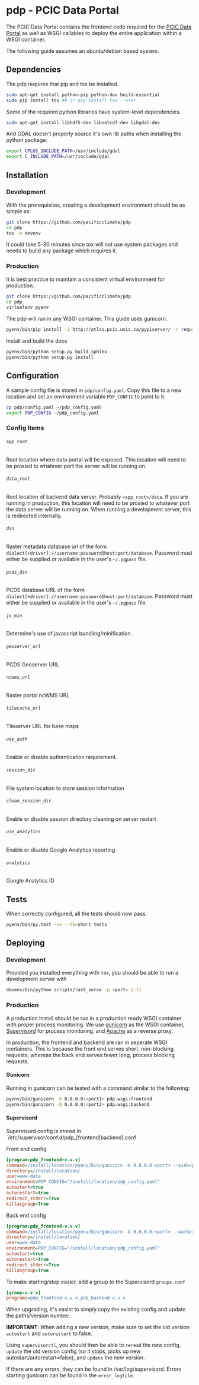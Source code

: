 # pdp - PCIC Data Portal

The PCIC Data Portal contains the frontend code required for the [PCIC Data Portal](http://www.pacificclimate.org/data) as well as WSGI callables to deploy the entire application within a WSGI container.

The following guide assumes an ubuntu/debian based system.

## Dependencies

The pdp requires that pip and tox be installed.

```bash
sudo apt-get install python-pip python-dev build-essential
sudo pip install tox ## or pip install tox --user
```

Some of the required python libraries have system-level dependencies.

```bash
sudo apt-get install libhdf5-dev libnetcdf-dev libgdal-dev
```

And GDAL doesn't properly source it's own lib paths when installing the python package:

```bash
export CPLUS_INCLUDE_PATH=/usr/include/gdal
export C_INCLUDE_PATH=/usr/include/gdal
```

## Installation

### Development

With the prerequisites, creating a development environment should be as simple as:

```bash
git clone https://github.com/pacificclimate/pdp
cd pdp
tox -e devenv
```

It could take 5-30 minutes since tox will not use system packages and needs to build any package which requires it.

### Production

It is best practice to maintain a consistent virtual environment for production.

```bash
git clone https://github.com/pacificclimate/pdp
cd pdp
virtualenv pyenv
```

The pdp will run in any WSGI container. This guide uses gunicorn.

```bash
pyenv/bin/pip install -i http://atlas.pcic.uvic.ca/pypiserver/ -r requirements.txt -r data_format_requirements.txt -r test_requirements.txt sphinx gunicorn gevent
```

Install and build the docs

```bash
pyenv/bin/python setup.py build_sphinx
pyenv/bin/python setup.py install
```

## Configuration

A sample config file is stored in `pdp/config.yaml`. Copy this file to a new location and set an environment variable `PDP_CONFIG` to point to it.

```bash
cp pdp/config.yaml ~/pdp_config.yaml
export PDP_CONFIG ~/pdp_config.yaml
```

### Config Items

###### `app_root`

Root location where data portal will be exposed. This location will need to be proxied to whatever port the server will be running on.

###### `data_root`

Root location of backend data server. Probably `<app_root>/data`. If you are running in production, this location will need to be proxied to whatever port the data server will be running on. When running a development server, this is redirected internally.

###### `dsn`

Raster metadata database url of the form `dialect[+driver]://username:password@host:port/database`. Password must either be supplied or available in the user's `~/.pgpass` file.

###### `pcds_dsn`

PCDS database URL of the form `dialect[+driver]://username:password@host:port/database`. Password must either be supplied or available in the user's `~/.pgpass` file.

###### `js_min`

Determine's use of javascript bundling/minification.

###### `geoserver_url`

PCDS Geoserver URL

###### `ncwms_url`

Raster portal ncWMS URL

###### `tilecache_url`

Tileserver URL for base maps

###### `use_auth`

Enable or disable authentication requirement.

###### `session_dir`

File system location to store session information

###### `clean_session_dir`

Enable or disable session directory cleaning on server restart

###### `use_analytics`

Enable or disable Google Analytics reporting

###### `analytics`

Google Analytics ID

## Tests

When correctly configured, all the tests should now pass.

```bash
pyenv/bin/py.test -vv --tb=short tests
```

## Deploying

### Development

Provided you installed everything with `tox`, you should be able to run a development server with 

```bash
devenv/bin/python scripts/rast_serve -p <port> [-t]
```

### Production

A production install should be run in a production ready WSGI container with proper process monitoring. We use [gunicorn](http://gunicorn.org/) as the WSGI container, [Supervisord](http://supervisord.org/) for process monitoring, and [Apache](http://httpd.apache.org/) as a reverse proxy.

In production, the frontend and backend are ran in seperate WSGI containers. This is because the front end serves short, non-blocking requests, whereas the back end serves fewer long, process blocking requests.

#### Gunicorn

Running in gunicorn can be tested with a command similar to the following:

```bash
pyenv/bin/gunicorn -b 0.0.0.0:<port1> pdp.wsgi:frontend
pyenv/bin/gunicorn -b 0.0.0.0:<port2> pdp.wsgi:backend
```

#### Supervisord

Supervisord config is stored in `/etc/supervisor/conf.d/pdp_[frontend|backend].conf

Front end config

```ini
[program:pdp_frontend-v.v.v]
command=/install/location/pyenv/bin/gunicorn -b 0.0.0.0:<port> --pid=<pid_file_path> --access-logfile=<access_logfile> --error-logfile=<error_logfile> pdp.wsgi:frontend
directory=/install/location/
user=www-data
environment=PDP_CONFIG="/install/location/pdp_config.yaml"
autostart=true
autorestart=true
redirect_stderr=True
killasgroup=True
```

Back end config

```ini
[program:pdp_frontend-v.v.v]
command=/install/location/pyenv/bin/gunicorn -b 0.0.0.0:<port> --workers 10 --worker-class gevent -t 3600 --pid=<pid_file_path> --access-logfile=<access_logfile> --error-logfile=<error_logfile> pdp.wsgi:backend
directory=/install/location/
user=www-data
environment=PDP_CONFIG="/install/location/pdp_config.yaml"
autostart=true
autorestart=true
redirect_stderr=True
killasgroup=True
```

To make starting/stop easier, add a group to the Supervisord `groups.conf`

```ini
[group:v.v.v]
programs=pdp_frontend-v.v.v,pdp_backend-v.v.v
```

When upgrading, it's easist to simply copy the existing config and update the paths/version number.

**IMPORTANT**: When adding a new version, make sure to set the old version `autostart` and `autorestart` to false.

Using `supervisorctl`, you should then be able to `reread` the new config, `update` the old version config (so it stops, picks up new autostart/autorestart=false), and `update` the new version.

If there are any errors, they can be found in /var/log/supervisord. Errors starting gunicorn can be found in the `error_logfile`.
